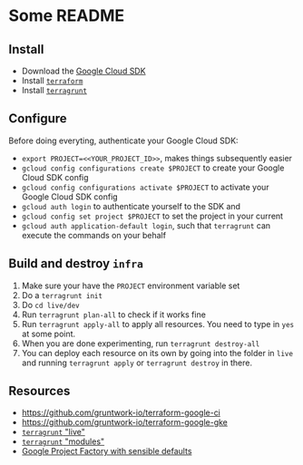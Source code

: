 # Some README

## Install

- Download the [Google Cloud SDK](https://cloud.google.com/sdk/docs/install)
- Install [`terraform`](https://learn.hashicorp.com/tutorials/terraform/install-cli)
- Install [`terragrunt`](https://terragrunt.gruntwork.io/docs/getting-started/install/)


## Configure

Before doing everyting, authenticate your Google Cloud SDK:

- `export PROJECT=<<YOUR_PROJECT_ID>>`, makes things subsequently easier
- `gcloud config configurations create $PROJECT` to create your Google Cloud SDK config
- `gcloud config configurations activate $PROJECT` to activate your Google Cloud SDK config
- `gcloud auth login` to authenticate yourself to the SDK and
- `gcloud config set project $PROJECT` to set the project in your current
- `gcloud auth application-default login`, such that `terragrunt` can execute the commands on your behalf

## Build and destroy `infra`

1. Make sure your have the `PROJECT` environment variable set
2. Do a `terragrunt init`
3. Do `cd live/dev`
4. Run `terragrunt plan-all` to check if it works fine
5. Run `terragrunt apply-all` to apply all resources. You need to type in `yes` at some point.
6. When you are done experimenting, run `terragrunt destroy-all`
7. You can deploy each resource on its own by going into the folder in `live` and running `terragrunt apply` or `terragrunt destroy` in there.

## Resources

- https://github.com/gruntwork-io/terraform-google-ci
- https://github.com/gruntwork-io/terraform-google-gke
- [`terragrunt` "live"](https://github.com/gruntwork-io/terragrunt-infrastructure-live-example)
- [`terragrunt` "modules"](https://github.com/gruntwork-io/terragrunt-infrastructure-modules-example)
- [Google Project Factory with sensible defaults](https://github.com/terraform-google-modules/terraform-google-project-factory)
